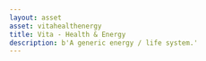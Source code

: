 ```yaml
---
layout: asset
asset: vitahealthenergy
title: Vita - Health & Energy
description: b'A generic energy / life system.'
---
```

